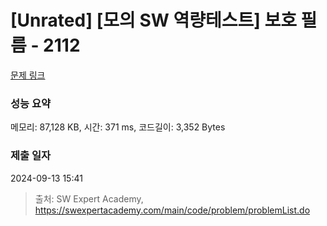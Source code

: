# [Unrated] [모의 SW 역량테스트] 보호 필름 - 2112 

[문제 링크](https://swexpertacademy.com/main/code/problem/problemDetail.do?contestProbId=AV5V1SYKAaUDFAWu) 

### 성능 요약

메모리: 87,128 KB, 시간: 371 ms, 코드길이: 3,352 Bytes

### 제출 일자

2024-09-13 15:41



> 출처: SW Expert Academy, https://swexpertacademy.com/main/code/problem/problemList.do